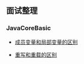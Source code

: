 ## 面试整理



### JavaCoreBasic

* [成员变量和局部变量的区别](https://github.com/YanHuiLi/AndroidInterview/blob/4d7e0e39b18d0fbd230e6b8a9b1cb604f900d716/01JavaCoreBasic/%E6%88%90%E5%91%98%E5%8F%98%E9%87%8F%E5%92%8C%E5%B1%80%E9%83%A8%E5%8F%98%E9%87%8F%E7%9A%84%E5%8C%BA%E5%88%AB.md)

* [重写和重载的区别](https://github.com/YanHuiLi/AndroidInterview/blob/4d7e0e39b18d0fbd230e6b8a9b1cb604f900d716/01JavaCoreBasic/%E6%88%90%E5%91%98%E5%8F%98%E9%87%8F%E5%92%8C%E5%B1%80%E9%83%A8%E5%8F%98%E9%87%8F%E7%9A%84%E5%8C%BA%E5%88%AB.md)